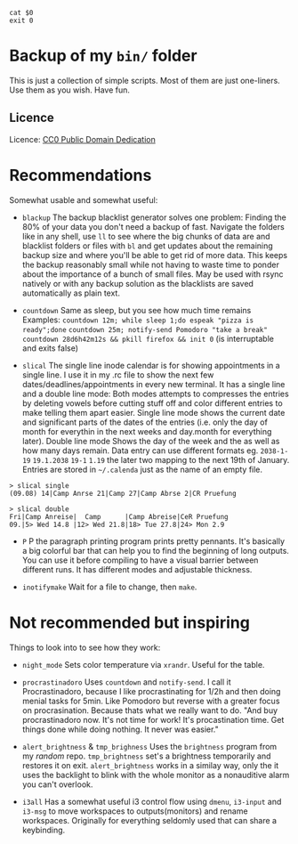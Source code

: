     cat $0
    exit 0

Backup of my `bin/` folder
==========================

This is just a collection of simple scripts.
Most of them are just one-liners.
Use them as you wish. Have fun.

Licence
-------

Licence: [CC0 Public Domain Dedication](http://creativecommons.org/publicdomain/zero/1.0/)

Recommendations
===============
Somewhat usable and somewhat useful:

* `blackup`
    The backup blacklist generator solves one problem:
    Finding the 80% of your data you don't need a backup of fast.
    Navigate the folders like in any shell, use `ll` to see where the big chunks of data are and blacklist folders or files with `bl` and get updates about the remaining backup size and where you'll be able to get rid of more data.
    This keeps the backup reasonably small while not having to waste time to ponder about the importance of a bunch of small files.
    May be used with rsync natively or with any backup solution as the blacklists are saved automatically as plain text.
    
* `countdown`
    Same as sleep, but you see how much time remains
    Examples:
    `countdown 12m; while sleep 1;do espeak "pizza is ready";done`
    `countdown 25m; notify-send Pomodoro "take a break"`
    `countdown 28d6h42m12s && pkill firefox && init 0` (is interruptable and exits false)

* `slical`
    The single line inode calendar is for showing appointments in a single line.
    I use it in my .rc file to show the next few dates/deadlines/appointments in every new terminal.
    It has a single line and a double line mode:
    Both modes attempts to compresses the entries by deleting vowels before cutting stuff off and color different entries to make telling them apart easier.
    Single line mode shows the current date and significant parts of the dates of the entries (i.e. only the day of month for everythin in the next weeks and day.month for everything later).
    Double line mode Shows the day of the week and the as well as how many days remain.
    Data entry can use different formats eg. `2038-1-19` `19.1.2038` `19-1` `1.19` the later two mapping to the next 19th of January.
    Entries are stored in `~/.calenda` just as the name of an empty file.

```
> slical single
(09.08) 14|Camp Anrse 21|Camp 27|Camp Abrse 2|CR Pruefung

> slical double
Fri|Camp Anreise|  Camp      |Camp Abreise|CeR Pruefung
09.|5> Wed 14.8 |12> Wed 21.8|18> Tue 27.8|24> Mon 2.9 
```

* `P`
    P the paragraph printing program prints pretty pennants.
    It's basically a big colorful bar that can help you to find the beginning of long outputs.
    You can use it before compiling to have a visual barrier between different runs.
    It has different modes and adjustable thickness.

* `inotifymake`
    Wait for a file to change, then `make`.


Not recommended but inspiring
=============================
Things to look into to see how they work:

* `night_mode`
    Sets color temperature via `xrandr`. Useful for the table.
    
* `procrastinadoro`
    Uses `countdown` and `notify-send`. I call it Procrastinadoro, because I like procrastinating for 1/2h and then doing menial tasks for 5min. Like Pomodoro but reverse with a greater focus on procrasination. Because thats what we really want to do. "And buy procrastinadoro now. It's not time for work! It's procastination time. Get things done while doing nothing. It never was easier."

* `alert_brightness` & `tmp_brighness`
    Uses the `brightness` program from my *random* repo. `tmp_brightness` set's a brightness temporarily and restores it on exit. `alert_brightness` works in a similay way, only the it uses the backlight to blink with the whole monitor as a nonauditive alarm you can't overlook.

* `i3all`
    Has a somewhat useful i3 control flow using `dmenu`, `i3-input` and `i3-msg` to move workspaces to outputs(monitors) and rename workspaces. Originally for everything seldomly used that can share a keybinding.


